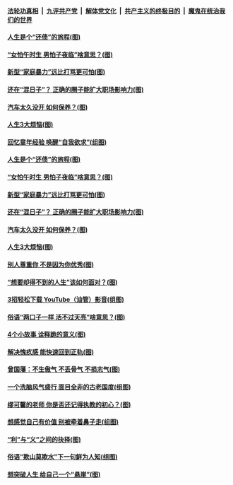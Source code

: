 

####  [法轮功真相](../../../../basic/blob/master/README.md?t=06210702) &nbsp;|&nbsp; [九评共产党](../../../../9ping.md/blob/master/README.md?t=06210702) &nbsp;|&nbsp; [解体党文化](../../../../jtdwh.md/blob/master/README.md?t=06210702)  &nbsp;|&nbsp; [共产主义的终极目的](../../../../gczydzjmd.md/blob/master/README.md?t=06210702) &nbsp;|&nbsp; [魔鬼在统治我们的世界](../../../../mgztzwmdsj.md/blob/master/README.md?t=06210702) 

#### [人生是个“还债”的旅程(图)](../pages/p8/936768.md?t=06210702) 

#### [“女怕午时生 男怕子夜临”啥意思？(图)](../pages/p8/937081.md?t=06210702) 

#### [新型“家庭暴力”远比打骂更可怕(图)](../pages/p8/936230.md?t=06210702) 

#### [还在“混日子”？ 正确的圈子能扩大职场影响力(图)](../pages/p8/937049.md?t=06210702) 

#### [汽车太久没开 如何保养？(图)](../pages/p8/937035.md?t=06210702) 

#### [人生3大烦恼(图)](../pages/p8/936959.md?t=06210702) 

#### [回忆童年经验 唤醒“自我欲求”(组图)](../pages/p8/937082.md?t=06210702) 

#### [人生是个“还债”的旅程(图)](../pages/p8/936768.md?t=06210702) 

#### [“女怕午时生 男怕子夜临”啥意思？(图)](../pages/p8/937081.md?t=06210702) 

#### [新型“家庭暴力”远比打骂更可怕(图)](../pages/p8/936230.md?t=06210702) 

#### [还在“混日子”？ 正确的圈子能扩大职场影响力(图)](../pages/p8/937049.md?t=06210702) 

#### [汽车太久没开 如何保养？(图)](../pages/p8/937035.md?t=06210702) 

#### [人生3大烦恼(图)](../pages/p8/936959.md?t=06210702) 

#### [别人尊重你 不是因为你优秀(图)](../pages/p8/936253.md?t=06210702) 

#### [“想要却得不到的人生”该如何面对？(图)](../pages/p8/936933.md?t=06210702) 

#### [3招轻松下载 YouTube（油管）影音(组图)](../pages/p8/936922.md?t=06210702) 

#### [俗语“两口子一样 活不过天亮”啥意思？(图)](../pages/p8/936917.md?t=06210702) 

#### [4个小故事 诠释跪的意义(图)](../pages/p8/936353.md?t=06210702) 

#### [解决愧疚感 能快速回到正轨(图)](../pages/p8/936834.md?t=06210702) 

#### [曾国藩：不生傲气 不丢骨气 不损志气(图)](../pages/p8/936248.md?t=06210702) 

#### [一个洗脑风气盛行 面目全非的古老国度(组图)](../pages/p8/936759.md?t=06210702) 

#### [缪可馨的老师 你是否还记得执教的初心？(图)](../pages/p8/936737.md?t=06210702) 

#### [想感觉自己有价值 别被牵着鼻子走(组图)](../pages/p8/936721.md?t=06210702) 

#### [“利”与“义”之间的抉择(图)](../pages/p8/936246.md?t=06210702) 

#### [俗语“欺山莫欺水”下一句鲜为人知(组图)](../pages/p8/936659.md?t=06210702) 

#### [想突破人生 给自己一个“悬崖”(图)](../pages/p8/936658.md?t=06210702) 

